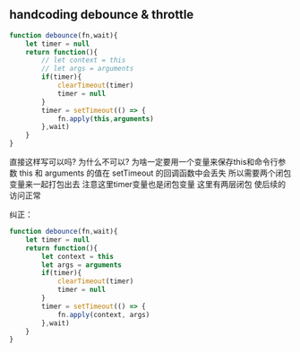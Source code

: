 ## handcoding debounce & throttle
```js
function debounce(fn,wait){
    let timer = null
    return function(){
        // let context = this
        // let args = arguments
        if(timer){
            clearTimeout(timer)
            timer = null
        }
        timer = setTimeout(() => {
            fn.apply(this,arguments)
        },wait)
    }
}
```
直接这样写可以吗? 为什么不可以? 为啥一定要用一个变量来保存this和命令行参数
this 和 arguments 的值在 setTimeout 的回调函数中会丢失
所以需要两个闭包变量来一起打包出去 注意这里timer变量也是闭包变量 这里有两层闭包 使后续的访问正常

纠正：
```js
function debounce(fn,wait){
    let timer = null
    return function(){
        let context = this
        let args = arguments
        if(timer){
            clearTimeout(timer)
            timer = null
        }
        timer = setTimeout(() => {
            fn.apply(context, args)
        },wait)
    }
}
```